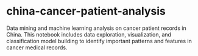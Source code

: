 # china-cancer-patient-analysis
Data mining and machine learning analysis on cancer patient records in China. This notebook includes data exploration, visualization, and classification model building to identify important patterns and features in cancer medical records.
